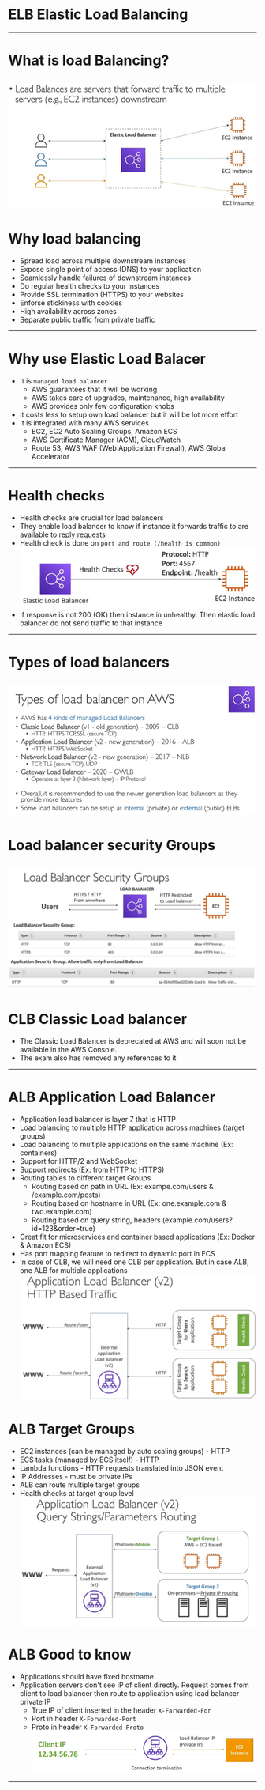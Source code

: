 # ELB Elastic Load Balancing
------
# What is load Balancing?
![picture](imgs/what-is-load-balancing-1.jpg)
------
# Why load balancing
* Spread load across multiple downstream instances
* Expose single point of access (DNS) to your application
* Seamlessly handle failures of downstream instances
* Do regular health checks to your instances
* Provide SSL termination (HTTPS) to your websites
* Enforse stickiness with cookies
* High availability across zones
* Separate public traffic from private traffic
------
# Why use Elastic Load Balacer
* It is `managed load balancer`
	* AWS guarantees that it will be working
	* AWS takes care of upgrades, maintenance, high availability
	* AWS provides only few configuration knobs
* it costs less to setup own load balancer but it will be lot more effort
* It is integrated with many AWS services
	* EC2, EC2 Auto Scaling Groups, Amazon ECS
	* AWS Certificate Manager (ACM), CloudWatch
	* Route 53, AWS WAF (Web Application Firewall), AWS Global Accelerator
------
# Health checks
* Health checks are crucial for load balancers
* They enable load balancer to know if instance it forwards traffic to are available to reply requests
* Health check is done on `port and route (/health is common)`\
![picture](imgs/health-check-1.jpg)
* If response is not 200 (OK) then instance in unhealthy. Then elastic load balancer do not send traffic to that instance
------
# Types of load balancers
![picture](imgs/001-load-balancer-types.jpg)
------
# Load balancer security Groups
![picture](imgs/001-load-balancer-security-groups.jpg)
------
# CLB Classic Load balancer
* The Classic Load Balancer is deprecated at AWS and will soon not be available in the AWS Console.
* The exam also has removed any references to it
------
# ALB Application Load Balancer
* Application load balancer is layer 7 that is HTTP
* Load balancing to multiple HTTP application across machines (target groups)
* Load balancing to multiple applications on the same machine (Ex: containers)
* Support for HTTP/2 and WebSocket
* Support redirects (Ex: from HTTP to HTTPS)
* Routing tables to different target Groups
	* Routing based on path in URL (Ex: exampe.com/users & /example.com/posts)
	* Routing based on hostname in URL (Ex: one.example.com & two.example.com)
	* Routing based on query string, headers (example.com/users?id=123&order=true)
* Great fit for microservices and container based applications (Ex: Docker & Amazon ECS)
* Has port mapping feature to redirect to dynamic port in ECS
* In case of CLB, we will need one CLB per application. But in case ALB, one ALB for multiple applications\
![pipcture](imgs/01-http-traffic.jpg)

# ALB Target Groups
* EC2 instances (can be managed by auto scaling groups) - HTTP
* ECS tasks (managed by ECS itself) - HTTP
* Lambda functions - HTTP requests translated into JSON event
* IP Addresses - must be private IPs
* ALB can route multiple target groups
* Health checks at target group level\
![picture](imgs/query-string-parameter-routing.jpg)

# ALB Good to know
* Applications should have fixed hostname
* Application servers don't see IP of client directly. Request comes from client to load balancer then route to application using load balancer private IP 
	* True IP of client inserted in the header `X-Farwarded-For`
	* Port in header `X-Forwarded-Port`
	* Proto in header `X-Forwarded-Proto`\
![picture](imgs/good-to-know.jpg)
------